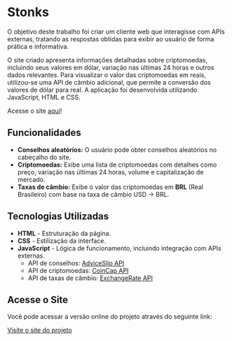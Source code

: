 # Stonks
O objetivo deste trabalho foi criar um cliente web que interagisse com APIs externas, tratando as respostas obtidas para exibir ao usuário de forma prática e informativa.

O site criado apresenta informações detalhadas sobre criptomoedas, incluindo seus valores em dólar, variação nas últimas 24 horas e outros dados relevantes. Para visualizar o valor das criptomoedas em reais, utilizou-se uma API de câmbio adicional, que permite a conversão dos valores de dólar para real. A aplicação foi desenvolvida utilizando JavaScript, HTML e CSS.

Acesse o site [aqui](https://jessicaferraz13.github.io/stonks/)!

## Funcionalidades

- **Conselhos aleatórios:** O usuário pode obter conselhos aleatórios no cabeçalho do site.
- **Criptomoedas:** Exibe uma lista de criptomoedas com detalhes como preço, variação nas últimas 24 horas, volume e capitalização de mercado.
- **Taxas de câmbio:** Exibe o valor das criptomoedas em **BRL** (Real Brasileiro) com base na taxa de câmbio USD -> BRL.

## Tecnologias Utilizadas

- **HTML** - Estruturação da página.
- **CSS** - Estilização da interface.
- **JavaScript** - Lógica de funcionamento, incluindo integração com APIs externas.
  - API de conselhos: [AdviceSlip API](https://api.adviceslip.com/advice)
  - API de criptomoedas: [CoinCap API](https://www.coincap.io/)
  - API de taxas de câmbio: [ExchangeRate API](https://www.exchangerate-api.com/)

## Acesse o Site

Você pode acessar a versão online do projeto através do seguinte link:

[Visite o site do projeto](https://jessicferraz13.github.io/stonks/)
